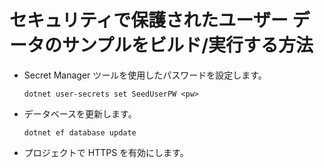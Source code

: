 # <a name="how-to-buildrun-secure-user-data-sample"></a>セキュリティで保護されたユーザー データのサンプルをビルド/実行する方法

* Secret Manager ツールを使用したパスワードを設定します。

  `dotnet user-secrets set SeedUserPW <pw>`

* データベースを更新します。

  `dotnet ef database update`

* プロジェクトで HTTPS を有効にします。
